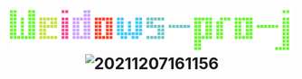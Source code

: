 <!--
 * @?: *********************************************************************
 * @Author: Weidows
 * @Date: 2021-12-07 16:28:18
 * @LastEditors: Weidows
 * @LastEditTime: 2021-12-07 17:43:07
 * @FilePath: \.github\profile\README.md
 * @Description:
 * @!: *********************************************************************
-->

<h1 align="center">

  ![logo](./logo.png)
  <img src="https://s2.loli.net/2021/12/07/4BCJWOhHAzPkGvT.png" alt="20211207161156" />
</h1>
